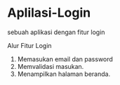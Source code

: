 # Aplilasi-Login
sebuah aplikasi dengan fitur login

Alur Fitur Login
1. Memasukan email dan password
2. Memvalidasi masukan.
3. Menampilkan halaman beranda.
